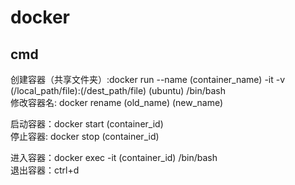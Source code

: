 # docker  
## cmd
创建容器（共享文件夹）:docker run --name (container_name) -it -v (/local_path/file):(/dest_path/file) (ubuntu) /bin/bash   
修改容器名: docker rename (old_name) (new_name)

启动容器：docker start (container_id)  
停止容器: docker stop (container_id)  

进入容器：docker exec -it (container_id) /bin/bash  
退出容器：ctrl+d    


